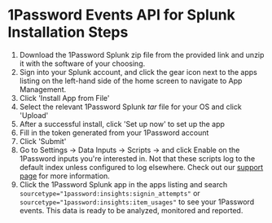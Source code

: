 # 1Password Events API for Splunk Installation Steps

1. Download the 1Password Splunk zip file from the provided link and unzip it with the software of your choosing.
2. Sign into your Splunk account, and click the gear icon next to the apps listing on the left-hand side of the home screen to navigate to App Management.
3. Click 'Install App from File'
4. Select the relevant 1Password Splunk _tar_ file for your OS and click 'Upload'
5. After a successful install, click 'Set up now' to set up the app
6. Fill in the token generated from your 1Password account
7. Click 'Submit'
8. Go to Settings -> Data Inputs -> Scripts -> and click Enable on the 1Password inputs you're interested in. Not that these scripts log to the default index unless configured to log elsewhere. Check out our [support page](https://support.1password.com/cs/events-reporting-splunk/#step-3-set-up-the-1password-events-api-add-on) for more information.
9. Click the 1Password Splunk app in the apps listing and search `sourcetype="1password:insights:signin_attempts"` or `sourcetype="1password:insights:item_usages"` to see your 1Password events. This data is ready to be analyzed, monitored and reported.
